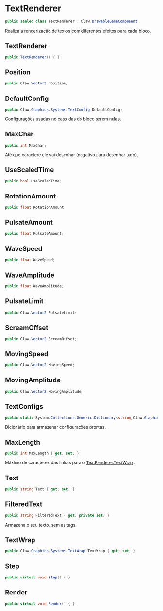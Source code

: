# TextRenderer
```csharp
public sealed class TextRenderer : Claw.DrawableGameComponent
```
Realiza a renderização de textos com diferentes efeitos para cada bloco.<br />
## TextRenderer
```csharp
public TextRenderer() { }
```
## Position
```csharp
public Claw.Vector2 Position;
```
## DefaultConfig
```csharp
public Claw.Graphics.Systems.TextConfig DefaultConfig;
```
Configurações usadas no caso das do bloco serem nulas.<br />
## MaxChar
```csharp
public int MaxChar;
```
Até que caractere ele vai desenhar (negativo para desenhar tudo).<br />
## UseScaledTime
```csharp
public bool UseScaledTime;
```
## RotationAmount
```csharp
public float RotationAmount;
```
## PulsateAmount
```csharp
public float PulsateAmount;
```
## WaveSpeed
```csharp
public float WaveSpeed;
```
## WaveAmplitude
```csharp
public float WaveAmplitude;
```
## PulsateLimit
```csharp
public Claw.Vector2 PulsateLimit;
```
## ScreamOffset
```csharp
public Claw.Vector2 ScreamOffset;
```
## MovingSpeed
```csharp
public Claw.Vector2 MovingSpeed;
```
## MovingAmplitude
```csharp
public Claw.Vector2 MovingAmplitude;
```
## TextConfigs
```csharp
public static System.Collections.Generic.Dictionary<string,Claw.Graphics.Systems.TextConfig> TextConfigs;
```
Dicionário para armazenar configurações prontas.<br />
## MaxLength
```csharp
public int MaxLength { get; set; } 
```
Máximo de caracteres das linhas para o [TextRenderer.TextWrap](/API/Claw/Graphics/Systems/TextRenderer#TextWrap) .<br />
## Text
```csharp
public string Text { get; set; } 
```
## FilteredText
```csharp
public string FilteredText { get; private set; } 
```
Armazena o seu texto, sem as tags.<br />
## TextWrap
```csharp
public Claw.Graphics.Systems.TextWrap TextWrap { get; set; } 
```
## Step
```csharp
public virtual void Step() { }
```
## Render
```csharp
public virtual void Render() { }
```
